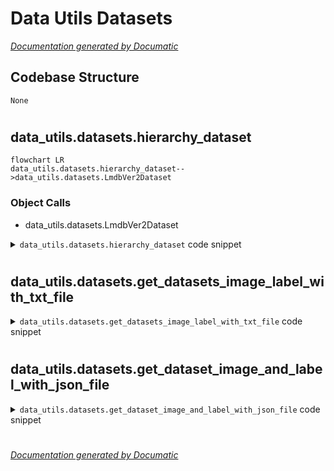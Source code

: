 # Data Utils Datasets

[_Documentation generated by Documatic_](https://www.documatic.com)

<!---Documatic-section-Codebase Structure-start--->
## Codebase Structure

<!---Documatic-block-system_architecture-start--->
```mermaid
None
```
<!---Documatic-block-system_architecture-end--->

# #
<!---Documatic-section-Codebase Structure-end--->

<!---Documatic-section-data_utils.datasets.hierarchy_dataset-start--->
## data_utils.datasets.hierarchy_dataset

<!---Documatic-section-hierarchy_dataset-start--->
```mermaid
flowchart LR
data_utils.datasets.hierarchy_dataset-->data_utils.datasets.LmdbVer2Dataset
```

### Object Calls

* data_utils.datasets.LmdbVer2Dataset

<!---Documatic-block-data_utils.datasets.hierarchy_dataset-start--->
<details>
	<summary><code>data_utils.datasets.hierarchy_dataset</code> code snippet</summary>

```python
def hierarchy_dataset(root, select_data=None, training=True, img_w=256, img_h=32, transform=None, target_transform=None, case_sensitive=True, convert_to_gray=True):
    dataset_list = []
    if select_data is not None:
        select_data = select_data.split('-')
        for select_d in select_data:
            dataset = LmdbVer2Dataset(lmdb_dir_root=os.path.join(root, select_d), training=training, img_w=img_w, img_h=img_h, transform=transform, target_transform=target_transform, case_sensitive=case_sensitive, convert_to_gray=convert_to_gray)
            dataset_list.append(dataset)
    concatenated_dataset = ConcatDataset(dataset_list)
    return concatenated_dataset
```
</details>
<!---Documatic-block-data_utils.datasets.hierarchy_dataset-end--->
<!---Documatic-section-hierarchy_dataset-end--->

# #
<!---Documatic-section-data_utils.datasets.hierarchy_dataset-end--->

<!---Documatic-section-data_utils.datasets.get_datasets_image_label_with_txt_file-start--->
## data_utils.datasets.get_datasets_image_label_with_txt_file

<!---Documatic-section-get_datasets_image_label_with_txt_file-start--->
<!---Documatic-block-data_utils.datasets.get_datasets_image_label_with_txt_file-start--->
<details>
	<summary><code>data_utils.datasets.get_datasets_image_label_with_txt_file</code> code snippet</summary>

```python
def get_datasets_image_label_with_txt_file(txt_file, img_root, split=','):
    image_names = []
    labels = []
    with open(txt_file, encoding='utf-8') as f:
        lines = f.readlines()
        for line in lines:
            splited = line.strip().rstrip('\n').split(split)
            image_name = splited[0]
            label = split.join(splited[1:])
            if len(label) > LabelTransformer.max_length and LabelTransformer.max_length != -1:
                continue
            image_name = os.path.join(img_root, image_name)
            image_names.append(image_name)
            labels.append(label)
    return (image_names, labels)
```
</details>
<!---Documatic-block-data_utils.datasets.get_datasets_image_label_with_txt_file-end--->
<!---Documatic-section-get_datasets_image_label_with_txt_file-end--->

# #
<!---Documatic-section-data_utils.datasets.get_datasets_image_label_with_txt_file-end--->

<!---Documatic-section-data_utils.datasets.get_dataset_image_and_label_with_json_file-start--->
## data_utils.datasets.get_dataset_image_and_label_with_json_file

<!---Documatic-section-get_dataset_image_and_label_with_json_file-start--->
<!---Documatic-block-data_utils.datasets.get_dataset_image_and_label_with_json_file-start--->
<details>
	<summary><code>data_utils.datasets.get_dataset_image_and_label_with_json_file</code> code snippet</summary>

```python
def get_dataset_image_and_label_with_json_file(txt_file, img_root):
    image_names = []
    labels = []
    with open(txt_file, encoding='utf-8') as f:
        lines = f.readlines()
        for line in lines:
            line = line.strip().rstrip('\n')
            lineobj = json.loads(line)
            label = lineobj['Label']
            if len(label) > LabelTransformer.max_length and LabelTransformer.max_length != -1:
                continue
            image_name = lineobj['ImageFile']
            image_name = os.path.join(img_root, image_name)
            image_names.append(image_name)
            labels.append(label)
    return (image_names, labels)
```
</details>
<!---Documatic-block-data_utils.datasets.get_dataset_image_and_label_with_json_file-end--->
<!---Documatic-section-get_dataset_image_and_label_with_json_file-end--->

# #
<!---Documatic-section-data_utils.datasets.get_dataset_image_and_label_with_json_file-end--->

[_Documentation generated by Documatic_](https://www.documatic.com)